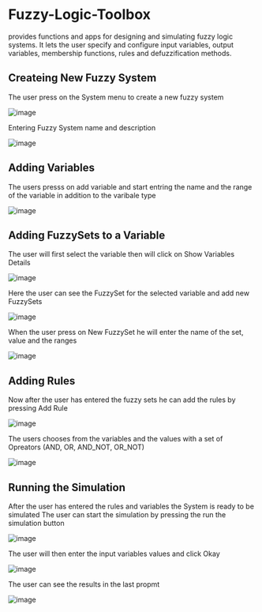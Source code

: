 # Fuzzy-Logic-Toolbox
provides functions and apps for designing and simulating fuzzy logic systems. 
It lets the user specify and configure input variables, 
output variables, membership functions, rules and defuzzification methods.
## Createing New Fuzzy System
The user press on the System menu to create a new fuzzy system

![image](https://user-images.githubusercontent.com/60580509/209236751-a544f99b-d638-424c-acae-482f41b8d6a5.png)

Entering Fuzzy System name and description

![image](https://user-images.githubusercontent.com/60580509/209236993-a3a87b74-8798-44b3-b881-7529b472059d.png)


## Adding Variables 
The users presss on add variable and start entring the name and the range of the variable in addition to 
the varibale type 

![image](https://user-images.githubusercontent.com/60580509/209237288-c1e503c8-063b-43f1-8111-9045d6bb894d.png)

## Adding FuzzySets to a Variable
The user will first select the variable then will click on Show Variables Details

![image](https://user-images.githubusercontent.com/60580509/209237509-ecd71fc7-a1f7-4272-8638-d520e9aef5ba.png)

Here the user can see the FuzzySet for the selected variable and add new FuzzySets

![image](https://user-images.githubusercontent.com/60580509/209236083-927e47e3-5d9b-48b5-b9b4-bfad4370d366.png)

When the user press on New FuzzySet he will enter the name of the set, value and the ranges

![image](https://user-images.githubusercontent.com/60580509/209237835-f448d945-c7e9-4cae-9f9a-b056e467947b.png)

## Adding Rules
Now after the user has entered the fuzzy sets he can add the rules by pressing Add Rule

![image](https://user-images.githubusercontent.com/60580509/209238153-e0fd9d42-16f8-4b71-91ee-3408c84f68f6.png)

The users chooses from the variables and the values with a set of Opreators (AND, OR, AND_NOT, OR_NOT)

![image](https://user-images.githubusercontent.com/60580509/209238311-720c8eb7-b5fc-4819-bac6-8e646a2d71de.png)

## Running the Simulation
After the user has entered the rules and variables the System is ready to be simulated
The user can start the simulation by pressing the run the simulation button

![image](https://user-images.githubusercontent.com/60580509/209238679-9296100f-75e8-47e3-9a38-55ab7d03f5f9.png)

The user will then enter the input variables values and click Okay

![image](https://user-images.githubusercontent.com/60580509/209238735-77f5a62b-d4a0-4f51-9354-b183cd0fb5e9.png)

The user can see the results in the last propmt 

![image](https://user-images.githubusercontent.com/60580509/209238794-ae8ceffb-5f4e-4567-a617-68d2949d77ca.png)






